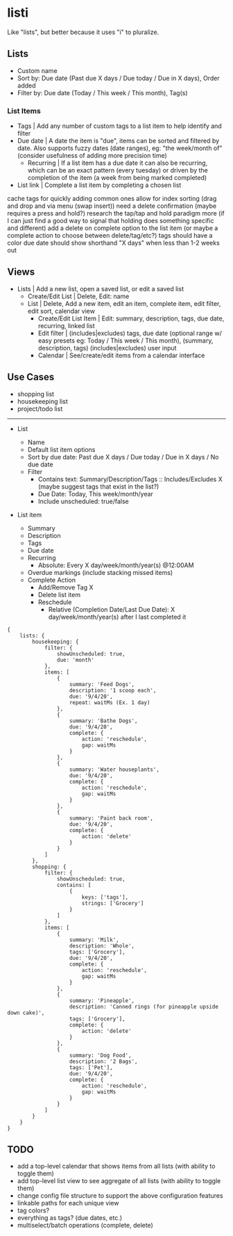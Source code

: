 # listi

Like "lists", but better because it uses "i" to pluralize.

## Lists

- Custom name
- Sort by: Due date (Past due X days / Due today / Due in X days), Order added
- Filter by: Due date (Today / This week / This month), Tag(s)

### List Items

- Tags | Add any number of custom tags to a list item to help identify and filter
- Due date | A date the item is "due", items can be sorted and filtered by date. Also supports fuzzy dates (date ranges), eg: "the week/month of" (consider usefulness of adding more precision time)
  - Recurring | If a list item has a due date it can also be recurring, which can be an exact pattern (every tuesday) or driven by the completion of the item (a week from being marked completed)
- List link | Complete a list item by completing a chosen list

cache tags for quickly adding common ones allow for index sorting (drag and drop and via menu (swap insert)) need a delete confirmation (maybe requires a press and hold?) research the tap/tap and hold paradigm more (if I can just find a good way to signal that holding does something specific and different) add a delete on complete option to the list item (or maybe a complete action to choose between delete/tag/etc?) tags should have a color due date should show shorthand "X days" when less than 1-2 weeks out

## Views

- Lists | Add a new list, open a saved list, or edit a saved list
  - Create/Edit List | Delete, Edit: name
  - List | Delete, Add a new item, edit an item, complete item, edit filter, edit sort, calendar view
    - Create/Edit List Item | Edit: summary, description, tags, due date, recurring, linked list
    - Edit filter | (includes|excludes) tags, due date (optional range w/ easy presets eg: Today / This week / This month), (summary, description, tags) (includes|excludes) user input
    - Calendar | See/create/edit items from a calendar interface


## Use Cases

- shopping list
- housekeeping list
- project/todo list

----

- List
	- Name
	- Default list item options
	- Sort by due date: Past due X days / Due today / Due in X days / No due date
	- Filter
		- Contains text: Summary/Description/Tags :: Includes/Excludes X (maybe suggest tags that exist in the list?)
		- Due Date: Today, This week/month/year
		- Include unscheduled: true/false

- List item
	- Summary
	- Description
	- Tags
	- Due date
	- Recurring
		- Absolute: Every X day/week/month/year(s) @12:00AM
	- Overdue markings (include stacking missed items)
	- Complete Action
		- Add/Remove Tag X
		- Delete list item
		- Reschedule
			- Relative (Completion Date/Last Due Date): X day/week/month/year(s) after I last completed it



```
{
	lists: {
		housekeeping: {
			filter: {
				showUnscheduled: true,
				due: 'month'
			},
			items: [
				{
					summary: 'Feed Dogs',
					description: '1 scoop each',
					due: '9/4/20',
					repeat: waitMs (Ex. 1 day)
				},
				{
					summary: 'Bathe Dogs',
					due: '9/4/20',
					complete: {
						action: 'reschedule',
						gap: waitMs
					}
				},
				{
					summary: 'Water houseplants',
					due: '9/4/20',
					complete: {
						action: 'reschedule',
						gap: waitMs
					}
				},
				{
					summary: 'Paint back room',
					due: '9/4/20',
					complete: {
						action: 'delete'
					}
				}
			]
		},
		shopping: {
			filter: {
				showUnscheduled: true,
				contains: [
					{
						keys: ['tags'],
						strings: ['Grocery']
					}
				]
			},
			items: [
				{
					summary: 'Milk',
					description: 'Whole',
					tags: ['Grocery'],
					due: '9/4/20',
					complete: {
						action: 'reschedule',
						gap: waitMs
					}
				},
				{
					summary: 'Pineapple',
					description: 'Canned rings (for pineapple upside down cake)',
					tags: ['Grocery'],
					complete: {
						action: 'delete'
					}
				},
				{
					summary: 'Dog Food',
					description: '2 Bags',
					tags: ['Pet'],
					due: '9/4/20',
					complete: {
						action: 'reschedule',
						gap: waitMs
					}
				}
			]
		}
	}
}
```



## TODO

- add a top-level calendar that shows items from all lists (with ability to toggle them)
- add top-level list view to see aggregate of all lists (with ability to toggle them)
- change config file structure to support the above configuration features
- linkable paths for each unique view
- tag colors?
- everything as tags? (due dates, etc.)
- multiselect/batch operations (complete, delete)